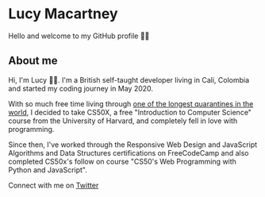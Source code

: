 # Lucy Macartney

Hello and welcome to my GitHub profile 👋🏻

## About me

Hi, I'm Lucy 👋🏻. I'm a British self-taught developer living in Cali, Colombia and started my coding journey in May 2020. 

With so much free time living through [one of the longest quarantines in the world](https://www.abc.net.au/news/2020-11-09/colombia-six-month-coronavirus-lockdown-price-to-pay/12855242), I decided to take CS50X, a free "Introduction to Computer Science" course from the University of Harvard, and completely fell in love with programming. 

Since then, I've worked through the Responsive Web Design and JavaScript Algorithms and Data Structures certifications on FreeCodeCamp and also completed CS50x's follow on course "CS50's Web Programming with Python and JavaScript". 

Connect with me on [Twitter](https://twitter.com/codingwithlucy)

<!--
**lmac-1/lmac-1** is a ✨ _special_ ✨ repository because its `README.md` (this file) appears on your GitHub profile.

~~strike through text~~
![alt-text](link)

 <details>
  <summary>Click to expand!</summary>

    ## More great tips!

    - item 1 
    - item 2
</details>

Here are some ideas to get you started:

- 🔭 I’m currently working on ...
- 🌱 I’m currently learning ...
- 👯 I’m looking to collaborate on ...
- 🤔 I’m looking for help with ...
- 💬 Ask me about ...
- 📫 How to reach me: ...
- 😄 Pronouns: ...
- ⚡ Fun fact: ...
-->
